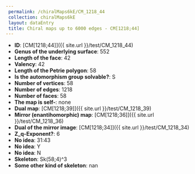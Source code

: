 ```yaml
--- 
 permalink: /chiralMaps6kE/CM_1218_44 
 collection: chiralMaps6kE
 layout: dataEntry
 title: Chiral maps up to 6000 edges - CM[1218;44]
---
```


- **ID**: [CM[1218;44]]({{ site.url }}/test/CM_1218_44)
- **Genus of the underlying surface**: 552
- **Length of the face**: 42
- **Valency**: 42
- **Length of the Petrie polygon**: 58
- **Is the automorphism group solvable?**: S
- **Number of vertices**: 58
- **Number of edges**: 1218
- **Number of faces**: 58
- **The map is self-**: none
- **Dual map**: [CM[1218;39]]({{ site.url }}/test/CM_1218_39)
- **Mirror (enantihomorphic) map**: [CM[1218;36]]({{ site.url }}/test/CM_1218_36)
- **Dual of the mirror image**: [CM[1218;34]]({{ site.url }}/test/CM_1218_34)
- **Z_q-Exponent?**: 6
- **No idea**:  31:43
- **No idea**: Y
- **No idea**: N
- **Skeleton**: Sk(58;4)^3
- **Some other kind of skeleton**: nan
